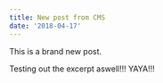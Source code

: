 ```yaml
---
title: New post from CMS
date: '2018-04-17'
---
```

This is a brand new post. <!-- end -->

Testing out the excerpt aswell!!! YAYA!!!
